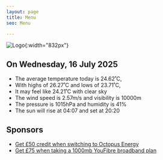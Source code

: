 ```yaml
---
layout: page
title: Menu
seo: Menu

---
```


![Logo](/images/logo.jpg){:width="832px"}

<!-- weather_marker starts -->
## On Wednesday, 16 July 2025

- The average temperature today is 24.62˚C,
- With highs of 26.27˚C and lows of 23.71˚C,
- It may feel like 24.21˚C with clear sky
- The wind speed is 2.57m/s and visibility is 10000m
- The pressure is 1015hPa and humidity is 41%
- The sun will rise at 04:07 and set at 20:20

<!-- weather_marker ends -->

## Sponsors

- [Get £50 credit when switching to Octopus Energy](https://bit.ly/3oD1nnS)
- [Get £75 when taking a 1000mb YouFibre broadband plan](https://aklam.io/91zWhU?)
